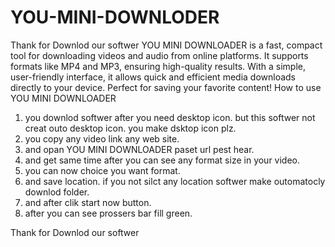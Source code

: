 # YOU-MINI-DOWNLODER
Thank for Downlod our softwer
YOU MINI DOWNLOADER is a fast, compact tool for downloading videos and audio from online platforms. It supports formats like MP4 and MP3, ensuring high-quality results. With a simple, user-friendly interface, it allows quick and efficient media downloads directly to your device. Perfect for saving your favorite content!
How to use YOU MINI DOWNLOADER 

1. you downlod softwer after you need desktop icon. but this softwer not creat outo desktop icon. you make dsktop icon plz.
2. you copy any video link any web site.
3. and opan YOU MINI DOWNLOADER paset url pest hear.
4. and get same time after you can see any format size in your video.
5. you can now choice you want format.
6. and save location. if you not silct any location softwer make outomatocly downlod folder.
7. and after clik start now button.
8. after you can see prossers bar fill green.
   

Thank for Downlod our softwer
